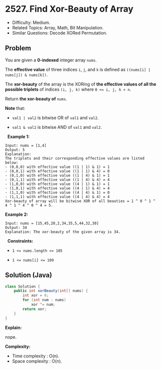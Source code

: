 # 2527. Find Xor-Beauty of Array

- Difficulty: Medium.
- Related Topics: Array, Math, Bit Manipulation.
- Similar Questions: Decode XORed Permutation.

## Problem

You are given a **0-indexed** integer array ```nums```.

The **effective value** of three indices ```i```, ```j```, and ```k``` is defined as ```((nums[i] | nums[j]) & nums[k])```.

The **xor-beauty** of the array is the XORing of **the effective values of all the possible triplets** of indices ```(i, j, k)``` where ```0 <= i, j, k < n```.

Return **the xor-beauty of** ```nums```.

**Note** that:


	
- ```val1 | val2``` is bitwise OR of ```val1``` and ```val2```.
	
- ```val1 & val2``` is bitwise AND of ```val1``` and ```val2```.


 
**Example 1:**

```
Input: nums = [1,4]
Output: 5
Explanation: 
The triplets and their corresponding effective values are listed below:
- (0,0,0) with effective value ((1 | 1) & 1) = 1
- (0,0,1) with effective value ((1 | 1) & 4) = 0
- (0,1,0) with effective value ((1 | 4) & 1) = 1
- (0,1,1) with effective value ((1 | 4) & 4) = 4
- (1,0,0) with effective value ((4 | 1) & 1) = 1
- (1,0,1) with effective value ((4 | 1) & 4) = 4
- (1,1,0) with effective value ((4 | 4) & 1) = 0
- (1,1,1) with effective value ((4 | 4) & 4) = 4 
Xor-beauty of array will be bitwise XOR of all beauties = 1 ^ 0 ^ 1 ^ 4 ^ 1 ^ 4 ^ 0 ^ 4 = 5.
```

**Example 2:**

```
Input: nums = [15,45,20,2,34,35,5,44,32,30]
Output: 34
Explanation: The xor-beauty of the given array is 34.
```

 
**Constraints:**


	
- ```1 <= nums.length <= 105```
	
- ```1 <= nums[i] <= 109```



## Solution (Java)

```java
class Solution {
    public int xorBeauty(int[] nums) {
        int xor = 0;
        for (int num : nums)
            xor ^= num;
        return xor;
    }
}
```

**Explain:**

nope.

**Complexity:**

* Time complexity : O(n).
* Space complexity : O(n).
